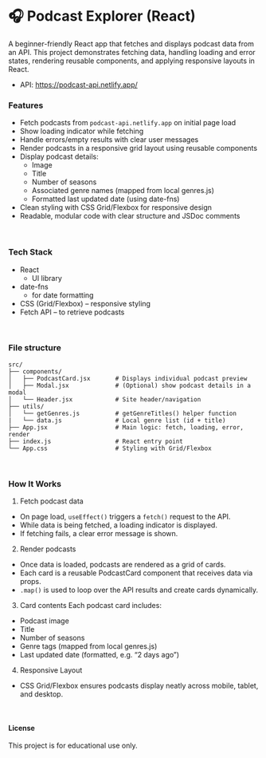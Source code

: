 # 🎧 Podcast Explorer (React)

A beginner-friendly React app that fetches and displays podcast data from an API.
This project demonstrates fetching data, handling loading and error states, rendering reusable components, and applying responsive layouts in React.

-  API: https://podcast-api.netlify.app/

### Features

- Fetch podcasts from ```podcast-api.netlify.app``` on initial page load
- Show loading indicator while fetching
- Handle errors/empty results with clear user messages
- Render podcasts in a responsive grid layout using reusable components
- Display podcast details:
    - Image
    - Title
    - Number of seasons
    - Associated genre names (mapped from local genres.js)
    - Formatted last updated date (using date-fns)
- Clean styling with CSS Grid/Flexbox for responsive design
- Readable, modular code with clear structure and JSDoc comments 

<br/>

### Tech Stack
- React
    - UI library
- date-fns
    - for date formatting
- CSS (Grid/Flexbox) – responsive styling
- Fetch API – to retrieve podcasts

<br/>

###  File structure
```
src/
├── components/
│   ├── PodcastCard.jsx       # Displays individual podcast preview
│   ├── Modal.jsx             # (Optional) show podcast details in a modal
│   └── Header.jsx            # Site header/navigation
├── utils/
│   └── getGenres.js          # getGenreTitles() helper function
|   └── data.js               # Local genre list (id + title)
├── App.jsx                   # Main logic: fetch, loading, error, render
├── index.js                  # React entry point
└── App.css                   # Styling with Grid/Flexbox
```

<br/>

###  How It Works
1. Fetch podcast data
- On page load, ```useEffect()``` triggers a ```fetch()``` request to the API.
- While data is being fetched, a loading indicator is displayed.
- If fetching fails, a clear error message is shown.

2. Render podcasts
- Once data is loaded, podcasts are rendered as a grid of cards.
- Each card is a reusable PodcastCard component that receives data via props.
- ``.map()`` is used to loop over the API results and create cards dynamically.

3. Card contents
Each podcast card includes:
- Podcast image
- Title
- Number of seasons
- Genre tags (mapped from local genres.js)
- Last updated date (formatted, e.g. “2 days ago”)

4. Responsive Layout
- CSS Grid/Flexbox ensures podcasts display neatly across mobile, tablet, and desktop.

<br/>

#### License
This project is for educational use only.
